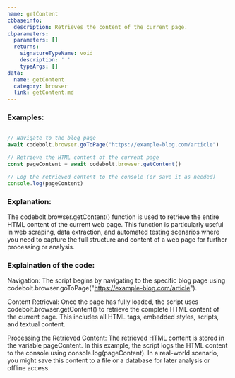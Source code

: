 ```yaml
---
name: getContent
cbbaseinfo:
  description: Retrieves the content of the current page.
cbparameters:
  parameters: []
  returns:
    signatureTypeName: void
    description: ' '
    typeArgs: []
data:
  name: getContent
  category: browser
  link: getContent.md
---
```

<CBBaseInfo/> 
 <CBParameters/>

### Examples: 

```js

// Navigate to the blog page
await codebolt.browser.goToPage("https://example-blog.com/article")

// Retrieve the HTML content of the current page
const pageContent = await codebolt.browser.getContent()

// Log the retrieved content to the console (or save it as needed)
console.log(pageContent)

```

### Explanation:
The codebolt.browser.getContent() function is used to retrieve the entire HTML content of the current web page. This function is particularly useful in web scraping, data extraction, and automated testing scenarios where you need to capture the full structure and content of a web page for further processing or analysis.

### Explaination of the code: 

Navigation: The script begins by navigating to the specific blog page using codebolt.browser.goToPage("https://example-blog.com/article").

Content Retrieval: Once the page has fully loaded, the script uses codebolt.browser.getContent() to retrieve the complete HTML content of the current page. This includes all HTML tags, embedded styles, scripts, and textual content.

Processing the Retrieved Content: The retrieved HTML content is stored in the variable pageContent. In this example, the script logs the HTML content to the console using console.log(pageContent). In a real-world scenario, you might save this content to a file or a database for later analysis or offline access.